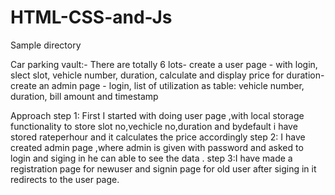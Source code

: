 # HTML-CSS-and-Js 

Sample directory

Car parking vault:- There are totally 6 lots- 
create a user page - with login, slect slot, vehicle number, duration, calculate and display price for duration- 
create an admin page - login, list of utilization as table: vehicle number, duration, bill amount and timestamp 

Approach
step 1: First I started with doing user page ,with local storage functionality to store slot no,vechicle no,duration and bydefault i have stored rateperhour and it calculates the price accordingly
step 2: I have created admin page ,where admin is given with password and asked to login and siging in he can able to see the data .
step 3:I have made a registration page for newuser and signin page for old user after siging in it redirects to the user page. 
